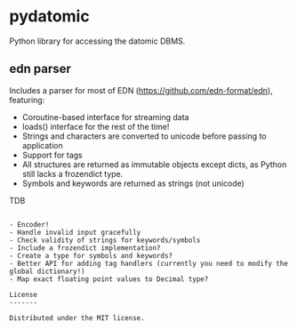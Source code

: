 pydatomic
=========

Python library for accessing the datomic DBMS.


edn parser
----------

Includes a parser for most of EDN (https://github.com/edn-format/edn), featuring:

- Coroutine-based interface for streaming data
- loads() interface for the rest of the time!
- Strings and characters are converted to unicode before passing to application
- Support for tags
- All structures are returned as immutable objects except dicts, as Python still lacks a frozendict type.
- Symbols and keywords are returned as strings (not unicode)

TDB
~~~

- Encoder!
- Handle invalid input gracefully
- Check validity of strings for keywords/symbols
- Include a frozendict implementation?
- Create a type for symbols and keywords?
- Better API for adding tag handlers (currently you need to modify the global dictionary!)
- Map exact floating point values to Decimal type?

License
-------

Distributed under the MIT license.
